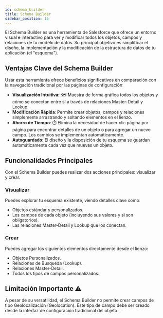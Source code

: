 ```yaml
---
id: schema_builder
title: Schema Builder
sidebar_position: 15
---
```


El Schema Builder es una herramienta de Salesforce que ofrece un entorno visual e interactivo para ver y modificar todos los objetos, campos y relaciones de tu modelo de datos. Su principal objetivo es simplificar el diseño, la implementación y la modificación de la estructura de datos de tu aplicación (el "esquema").

## Ventajas Clave del Schema Builder
Usar esta herramienta ofrece beneficios significativos en comparación con la navegación tradicional por las páginas de configuración:
- **Visualización Intuitiva**: 🗺️ Muestra de forma gráfica todos los objetos y cómo se conectan entre sí a través de relaciones Master-Detail y Lookup.
- **Modificación Rápida**: Permite crear objetos, campos y relaciones simplemente arrastrando y soltando elementos en el lienzo.
- **Ahorro de Tiempo**: ⏱️ Elimina la necesidad de hacer clic página por página para encontrar detalles de un objeto o para agregar un nuevo campo. Los cambios se implementan automáticamente.
- **Autoguardado**: El diseño y la disposición de tu esquema se guardan automáticamente cada vez que mueves un objeto.

## Funcionalidades Principales
Con el Schema Builder puedes realizar dos acciones principales: visualizar y crear.

### Visualizar
Puedes explorar tu esquema existente, viendo detalles clave como:
- Objetos estándar y personalizados.
- Los campos de cada objeto (incluyendo sus valores y si son obligatorios).
- Las relaciones Master-Detail y Lookup que los conectan.

### Crear
Puedes agregar los siguientes elementos directamente desde el lienzo:
- Objetos Personalizados.
- Relaciones de Búsqueda (Lookup).
- Relaciones Master-Detail.
- Todos los tipos de campos personalizados.

## Limitación Importante ⚠️
A pesar de su versatilidad, el Schema Builder no permite crear campos de tipo Geolocalización (Geolocation). Este tipo de campo debe ser creado desde la interfaz de configuración tradicional del objeto.